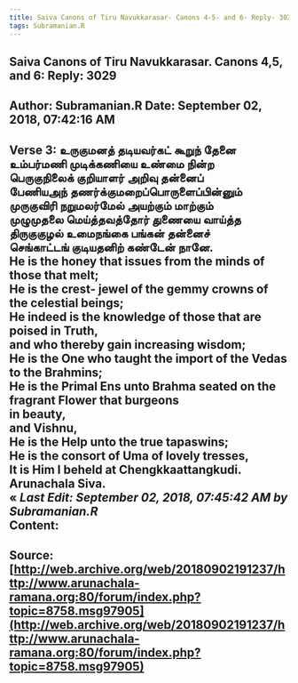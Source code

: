 ```yaml
--- 
title: Saiva Canons of Tiru Navukkarasar- Canons 4-5- and 6- Reply- 3029   
tags: Subramanian.R  
---  
```

##  Saiva Canons of Tiru Navukkarasar. Canons 4,5, and 6: Reply: 3029  
Author: Subramanian.R       Date: September 02, 2018, 07:42:16 AM  
---  
Verse 3: உருகுமனத் தடியவர்கட் கூறுந் தேனை   
 உம்பர்மணி முடிக்கணியை உண்மை நின்ற   
பெருகுநிலைக் குறியாளர் அறிவு தன்னைப்   
 பேணியஅந் தணர்க்குமறைப்பொருளைப்பின்னும்   
முருகுவிரி நறுமலர்மேல் அயற்கும் மாற்கும்   
 முழுமுதலை மெய்த்தவத்தோர் துணையை வாய்த்த   
திருகுகுழல் உமைநங்கை பங்கன் தன்னைச்   
 செங்காட்டங் குடியதனிற் கண்டேன் நானே.   
He is the honey that issues from the minds of those that melt;   
He is the crest- jewel of the gemmy crowns of the celestial beings;   
He indeed is the knowledge of those that are poised in Truth,   
and who thereby gain increasing wisdom;   
He is the One who taught the import of the Vedas to the Brahmins;   
He is the Primal Ens unto Brahma seated on the fragrant Flower that burgeons  
in beauty,   
and Vishnu,   
He is the Help unto the true tapaswins;   
He is the consort of Uma of lovely tresses,   
It is Him I beheld at Chengkkaattangkudi.   
Arunachala Siva.  
« _Last Edit: September 02, 2018, 07:45:42 AM by Subramanian.R_  
Content:
 ---  
Source:[http://web.archive.org/web/20180902191237/http://www.arunachala-ramana.org:80/forum/index.php?topic=8758.msg97905](http://web.archive.org/web/20180902191237/http://www.arunachala-ramana.org:80/forum/index.php?topic=8758.msg97905)   
---  

